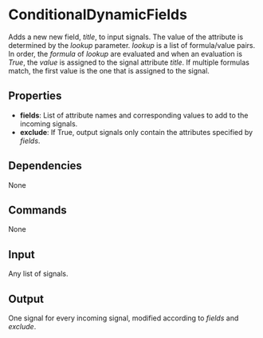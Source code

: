 ConditionalDynamicFields
==========================

Adds a new new field, *title*, to input signals. The value of the attribute is determined by the *lookup* parameter. *lookup* is a list of formula/value pairs. In order, the *formula* of *lookup* are evaluated and when an evaluation is *True*, the *value* is assigned to the signal attribute *title*. If multiple formulas match, the first value is the one that is assigned to the signal.

Properties
--------------

-   **fields**: List of attribute names and corresponding values to add to the incoming signals.
-   **exclude**: If True, output signals only contain the attributes specified by *fields*.


Dependencies
----------------
None

Commands
----------------
None

Input
-------
Any list of signals.

Output
---------
One signal for every incoming signal, modified according to *fields* and *exclude*.
